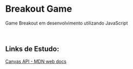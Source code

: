 ﻿# Breakout Game
 
 Game Breakout em desenvolvimento utilizando JavaScript

<br>

## Links de Estudo:

 [Canvas API - MDN web docs](https://developer.mozilla.org/en-US/Web/API/Canvas_API)
